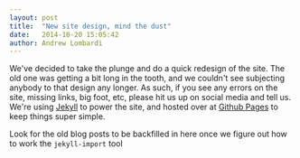 ```yaml
---
layout: post
title:  "New site design, mind the dust"
date:   2014-10-20 15:05:42
author: Andrew Lombardi
---
```


We've decided to take the plunge and do a quick redesign of the site.  The old one was getting a bit long in the tooth, and we couldn't
see subjecting anybody to that design any longer.  As such, if you see any errors on the site, missing links, big foot, etc, please hit
us up on social media and tell us.  We're using [Jekyll][jekyll] to power the site, and hosted over at [Github Pages][github-pages] to
keep things super simple.  

Look for the old blog posts to be backfilled in here once we figure out how to work the `jekyll-import` tool

[github-pages]: https://pages.github.com/
[jekyll]:    http://jekyllrb.com
